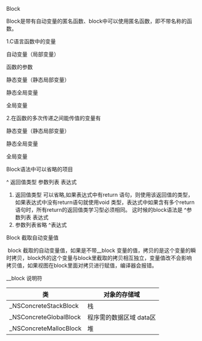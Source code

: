 Block

Block是带有自动变量的匿名函数、block中可以使用匿名函数，即不带名称的函数。

1.C语言函数中的变量

自动变量（局部变量）

函数的参数

静态变量（静态局部变量）

静态全局变量

全局变量

2.在函数的多次传递之间能传值的变量有

静态变量（静态局部变量）

静态全局变量

全局变量



Block语法中可以省略的项目

^ 返回值类型  参数列表 表达式

1. 返回值类型 可以省略,如果表达式中有return 语句，则使用该返回值的类型，如果表达式中没有return语句就使用void 类型，表达式中如果含有多个return语句时，所有return的返回值类学习型必须相同。  这时候的block语法是 ^参数列表 表达式
2. 参数列表省略  ^表达式



Block 截取自动变量值

​	block 截取的自动变量值，如果是不带__block 变量的值，拷贝的是这个变量的瞬时拷贝，block外的这个变量与block里截取的拷贝相互独立，变量值改不会影响拷贝值，如果视图在block里面对拷贝进行赋值，编译器会报错。

__block 说明符

| 类                     | 对象的存储域             |
| ---------------------- | ------------------------ |
| _NSConcreteStackBlock  | 栈                       |
| _NSConcreteGlobalBlock | 程序需的数据区域  data区 |
| _NSConcreteMallocBlock | 堆                       |

